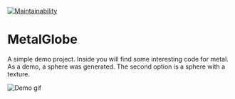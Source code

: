 [![Maintainability](https://api.codeclimate.com/v1/badges/d1a491785dc744cd90f2/maintainability)](https://codeclimate.com/github/fixique/MetalGlobe/maintainability)
# MetalGlobe 

A simple demo project. Inside you will find some interesting code for metal. As a demo, a sphere was generated. The second option is a sphere with a texture.

![Demo gif](demo.gif)
